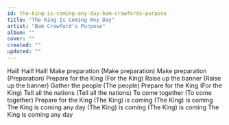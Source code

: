 ```yaml
---
id: the-king-is-coming-any-day-bam-crawfords-purpose
title: "The King Is Coming Any Day"
artist: "Bam Crawford’s Purpose"
album: ""
cover: ""
created: ""
updated: ""
---
```


Hail!
Hail!
Hail!
Make preparation
(Make preparation)
Make preparation
(Preparation)
Prepare for the King
(For the King)
Raise up the banner
(Raise up the banner)
Gather the people
(The people)
Prepare for the King
(For the King)
Tell all the nations
(Tell all the nations)
To come together
(To come together)
Prepare for the King
(The King) is coming
(Thе King) is coming
The King is coming any day
(The King) is coming
(The King) is coming
Thе King is coming any day